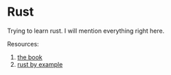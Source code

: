 # Rust
Trying to learn rust. I will mention everything right here.

Resources: 
1. [the book](https://doc.rust-lang.org/book/)
2. [rust by example](https://doc.rust-lang.org/rust-by-example/)
